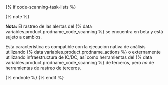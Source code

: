 {% if code-scanning-task-lists %}

{% note %}

**Nota:** El rastreo de las alertas del {% data variables.product.prodname_code_scanning %} se encuentra en beta y está sujeto a cambios.

Esta característica es compatible con la ejecución nativa de análisis utilizando {% data variables.product.prodname_actions %} o externamente utilizando infraestructura de IC/DC, así como herramientas del {% data variables.product.prodname_code_scanning %} de terceros, pero _no_ de herramientas de rastreo de terceros.

{% endnote %}
{% endif %}
